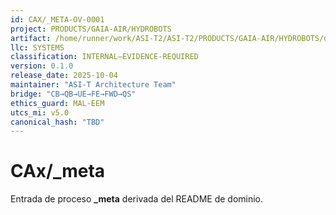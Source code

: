 ```yaml
---
id: CAX/_META-OV-0001
project: PRODUCTS/GAIA-AIR/HYDROBOTS
artifact: /home/runner/work/ASI-T2/ASI-T2/PRODUCTS/GAIA-AIR/HYDROBOTS/domains/AAA/cax/_meta/README.md
llc: SYSTEMS
classification: INTERNAL–EVIDENCE-REQUIRED
version: 0.1.0
release_date: 2025-10-04
maintainer: "ASI-T Architecture Team"
bridge: "CB→QB→UE→FE→FWD→QS"
ethics_guard: MAL-EEM
utcs_mi: v5.0
canonical_hash: "TBD"
---
```

# CAx/_meta

Entrada de proceso **_meta** derivada del README de dominio.
